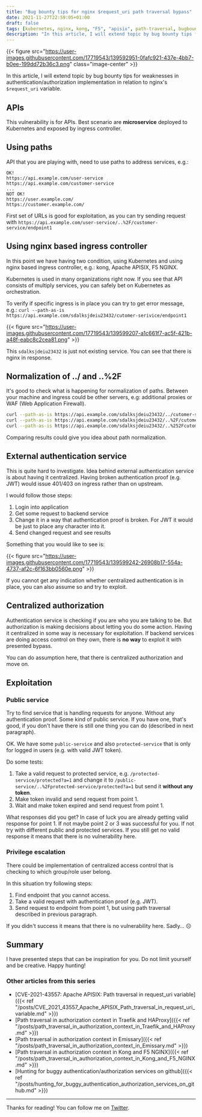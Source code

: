```yaml
---
title: "Bug bounty tips for nginx $request_uri path traversal bypass"
date: 2021-11-27T22:59:05+01:00
draft: false
tags: [kubernetes, nginx, kong, "F5", "apisix", path-traversal, bugbounty]
description: "In this article, I will extend topic by bug bounty tips for weaknesses in authentication/authorization implementation in relation to nginx’s $request_uri variable. APIs This vulnerability is for APIs. Best scenario are microservice deployed to Kubernetes and exposed by ingress controller."
---
```


{{< figure src="https://user-images.githubusercontent.com/17719543/139592951-0fafc921-437e-4bb7-b0ee-199dd72b36c3.png" class="image-center" >}}

In this article, I will extend topic by bug bounty tips for weaknesses in authentication/authorization implementation in relation to nginx's `$request_uri` variable.

## APIs

This vulnerability is for APIs. Best scenario are **microservice** deployed to Kubernetes and exposed by ingress controller.

## Using paths

API that you are playing with, need to use paths to address services, e.g.:

```
OK!
https://api.example.com/user-service
https://api.example.com/customer-service
...
NOT OK!
https://user.example.com/
https://customer.example.com/
```

First set of URLs is good for exploitation, as you can try sending request with `https://api.example.com/user-service/..%2F/customer-service/endpoint1`

## Using nginx based ingress controller

In this point we have having two condition, using Kubernetes and using nginx based ingress controller, e.g.: kong, Apache APISIX, F5 NGINX. 

Kubernetes is used in many organizations right now. If you see that API consists of multiply services, you can safely bet on Kubernetes as orchestration. 

To verify if specific ingress is in place you can try to get error message, e.g.: `curl --path-as-is https://api.example.com/sdalksjdeiu23432/cutomer-serivice/endpoint1`

{{< figure src="https://user-images.githubusercontent.com/17719543/139599207-a1c661f7-ac5f-421b-a48f-eabc8c2cea81.png" >}}

This `sdalksjdeiu23432` is just not existing service. You can see that there is nginx in response.

## Normalization of ../ and ..%2F

It's good to check what is happening for normalization of paths. Between your machine and ingress could be other servers, e.g: additional proxies or WAF (Web Application Firewall).

```bash
curl --path-as-is https://api.example.com/sdalksjdeiu23432/../cutomer-serivice/endpoint1
curl --path-as-is https://api.example.com/sdalksjdeiu23432/..%2F/cutomer-serivice/endpoint1
curl --path-as-is https://api.example.com/sdalksjdeiu23432/..%252Fcutomer-serivice/endpoint1 # double encoding
```

Comparing results could give you idea about path normalization.

## External authentication service

This is quite hard to investigate. Idea behind external authentication service is about having it centralized. Having broken authentication proof (e.g. JWT) would issue 401/403 on ingress rather than on upstream.

I would follow those steps:

1. Login into application
2. Get some request to backend service
3. Change it in a way that authentication proof is broken. For JWT it would be just to place any character into it.
4. Send changed request and see results

Something that you would like to see is:

{{< figure src="https://user-images.githubusercontent.com/17719543/139599242-26908b17-554a-4737-af2c-6f163bb0560e.png" >}}

If you cannot get any indication whether centralized authentication is in place, you can also assume so and try to exploit.

## Centralized authorization

Authentication service is checking if you are who you are talking to be. But authorization is making decisions about letting you do some action. Having it centralized in some way is necessary for exploitation. If backend services are doing access control on they own, there is **no way** to exploit it with presented bypass.

You can do assumption here, that there is centralized authorization and move on.

## Exploitation

### Public service

Try to find service that is handling requests for anyone. Without any authentication proof. Some kind of public service. If you have one, that's good, if you don't have there is still one thing you can do (described in next paragraph).

OK. We have some `public-service` and also `protected-service` that is only for logged in users (e.g. with valid JWT token). 

Do some tests:

1. Take a valid request to protected service, e.g. `/protected-service/protected?a=1` and change it to `/public-service/..%2Fprotected-service/protected?a=1` but send it **without any token**. 
2. Make token invalid and send request from point 1.
3. Wait and make token expired and send request from point 1.

What responses did you get? In case of luck you are already getting valid response for point 1. If not maybe point 2 or 3 was successful for you. If not try with different public and protected services. If you still get no valid response it means that there is no vulnerability here.

### Privilege escalation

There could be implementation of centralized access control that is checking to which group/role user belong. 

In this situation try following steps:

1. Find endpoint that you cannot access. 
2. Take a valid request with authentication proof (e.g. JWT).
3. Send request to endpoint from point 1, but using path traversal described in previous paragraph.

If you didn't success it means that there is no vulnerability here. Sadly… ☹️

## Summary

I have presented steps that can be inspiration for you. Do not limit yourself and be creative. Happy hunting!

### Other articles from this series

* [CVE-2021-43557: Apache APISIX: Path traversal in request_uri variable]({{< ref "/posts/CVE_2021_43557_Apache_APISIX_Path_traversal_in_request_uri_variable.md" >}})
* [Path traversal in authorization context in Traefik and HAProxy]({{< ref "/posts/path_traversal_in_authorization_context_in_Traefik_and_HAProxy.md" >}})
* [Path traversal in authorization context in Emissary]({{< ref "/posts/path_traversal_in_authorization_context_in_Emissary.md" >}})
* [Path traversal in authorization context in Kong and F5 NGINX]({{< ref "/posts/path_traversal_in_authorization_context_in_Kong_and_F5_NGINX.md" >}})
* [Hunting for buggy authentication/authorization services on github]({{< ref "/posts/hunting_for_buggy_authentication_authorization_services_on_github.md" >}})

---

Thanks for reading! You can follow me on [Twitter](https://twitter.com/xvnpw).